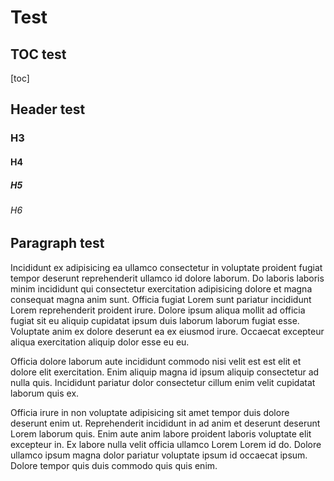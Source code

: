 # Test

## TOC test

[toc]

## Header test

### H3

#### H4

##### H5

###### H6

## Paragraph test

Incididunt ex adipisicing ea ullamco consectetur in voluptate proident fugiat tempor deserunt reprehenderit ullamco id dolore laborum. Do laboris laboris minim
incididunt qui consectetur exercitation adipisicing dolore et magna consequat magna anim sunt. Officia fugiat Lorem sunt pariatur incididunt Lorem reprehenderit
proident irure. Dolore ipsum aliqua mollit ad officia fugiat sit eu aliquip cupidatat ipsum duis laborum laborum fugiat esse. Voluptate anim ex dolore deserunt
ea ex eiusmod irure. Occaecat excepteur aliqua exercitation aliquip dolor esse eu eu.

Officia dolore laborum aute incididunt commodo nisi velit est est elit et dolore elit exercitation. Enim aliquip magna id ipsum aliquip consectetur ad nulla
quis. Incididunt pariatur dolor consectetur cillum enim velit cupidatat laborum quis ex.

Officia irure in non voluptate adipisicing sit amet tempor duis dolore deserunt enim ut. Reprehenderit incididunt in ad anim et deserunt deserunt Lorem laborum
quis. Enim aute anim labore proident laboris voluptate elit excepteur in. Ex labore nulla velit officia ullamco Lorem Lorem id do. Dolore ullamco ipsum magna
dolor pariatur voluptate ipsum id occaecat ipsum. Dolore tempor quis duis commodo quis quis enim.
